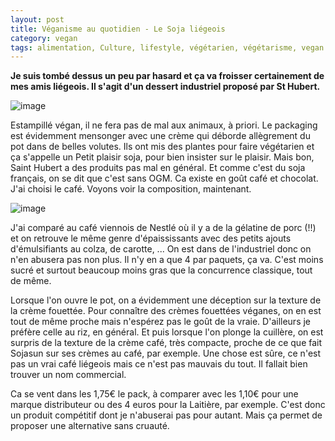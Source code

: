 ```yaml
---
layout: post
title: Véganisme au quotidien - Le Soja liégeois
category: vegan
tags: alimentation, Culture, lifestyle, végétarien, végétarisme, vegan
---
```

**Je suis tombé dessus un peu par hasard et ça va froisser certainement de mes amis liégeois. Il s'agit d'un dessert industriel proposé par St Hubert.**

![image](https://filedn.eu/llqi9IBxlYouGRXYG2xlROb/img/2018/sojaliegeois.jpg)

Estampillé végan, il ne fera pas de mal aux animaux, à priori. Le packaging est évidemment mensonger avec une crème qui déborde allègrement du pot dans de belles volutes. Ils ont mis des plantes pour faire végétarien et ça s'appelle un Petit plaisir soja, pour bien insister sur le plaisir. Mais bon, Saint Hubert a des produits pas mal en général. Et comme c'est du soja français, on se dit que c'est sans OGM. Ca existe en goût café et chocolat. J'ai choisi le café. Voyons voir la composition, maintenant.

![image](https://filedn.eu/llqi9IBxlYouGRXYG2xlROb/img/2018/sojaliegeois2.jpg)

J'ai comparé au café viennois de Nestlé où il y a de la gélatine de porc (!!) et on retrouve le même genre d'épaississants avec des petits ajouts d'émulsifiants au colza, de carotte, ... On est dans de l'industriel donc on n'en abusera pas non plus. Il n'y en a que 4 par paquets, ça va. C'est moins sucré et surtout beaucoup moins gras que la concurrence classique, tout de même.

Lorsque l'on ouvre le pot, on a évidemment une déception sur la texture de la crème fouettée. Pour connaître des crèmes fouettées véganes, on en est tout de même proche mais n'espérez pas le goût de la vraie. D'ailleurs je préfère celle au riz, en général. Et puis lorsque l'on plonge la cuillère, on est surpris de la texture de la crème café, très compacte, proche de ce que fait Sojasun sur ses crèmes au café, par exemple. Une chose est sûre, ce n'est pas un vrai café liégeois mais ce n'est pas mauvais du tout. Il fallait bien trouver un nom commercial.

Ca se vent dans les 1,75€ le pack, à comparer avec les 1,10€ pour une marque distributeur ou des 4 euros pour la Laitière, par exemple. C'est donc un produit compétitif dont je n'abuserai pas pour autant. Mais ça permet de proposer une alternative sans cruauté.
